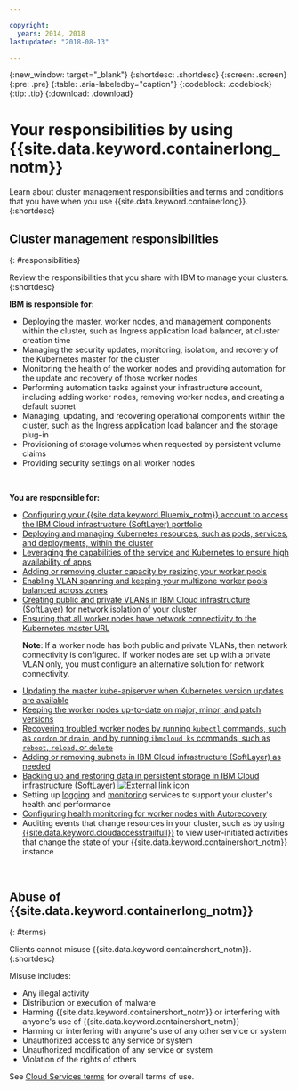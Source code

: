 ```yaml
---

copyright:
  years: 2014, 2018
lastupdated: "2018-08-13"

---
```


{:new_window: target="_blank"}
{:shortdesc: .shortdesc}
{:screen: .screen}
{:pre: .pre}
{:table: .aria-labeledby="caption"}
{:codeblock: .codeblock}
{:tip: .tip}
{:download: .download}



# Your responsibilities by using {{site.data.keyword.containerlong_notm}}
Learn about cluster management responsibilities and terms and conditions that you have when you use {{site.data.keyword.containerlong}}.
{:shortdesc}

## Cluster management responsibilities
{: #responsibilities}

Review the responsibilities that you share with IBM to manage your clusters.
{:shortdesc}

**IBM is responsible for:**

- Deploying the master, worker nodes, and management components within the cluster, such as Ingress application load balancer, at cluster creation time
- Managing the security updates, monitoring, isolation, and recovery of the Kubernetes master for the cluster
- Monitoring the health of the worker nodes and providing automation for the update and recovery of those worker nodes
- Performing automation tasks against your infrastructure account, including adding worker nodes, removing worker nodes, and creating a default subnet
- Managing, updating, and recovering operational components within the cluster, such as the Ingress application load balancer and the storage plug-in
- Provisioning of storage volumes when requested by persistent volume claims
- Providing security settings on all worker nodes

</br>

**You are responsible for:**

- [Configuring your {{site.data.keyword.Bluemix_notm}} account to access the IBM Cloud infrastructure (SoftLayer) portfolio](cs_troubleshoot_clusters.html#cs_credentials)
- [Deploying and managing Kubernetes resources, such as pods, services, and deployments, within the cluster](cs_app.html#app_cli)
- [Leveraging the capabilities of the service and Kubernetes to ensure high availability of apps](cs_app.html#highly_available_apps)
- [Adding or removing cluster capacity by resizing your worker pools](cs_clusters.html#add_workers)
- [Enabling VLAN spanning and keeping your multizone worker pools balanced across zones](cs_clusters.html#ha_clusters)
- [Creating public and private VLANs in IBM Cloud infrastructure (SoftLayer) for network isolation of your cluster](/docs/infrastructure/vlans/getting-started.html#getting-started-with-vlans)
- [Ensuring that all worker nodes have network connectivity to the Kubernetes master URL](cs_firewall.html#firewall) <p>**Note**: If a worker node has both public and private VLANs, then network connectivity is configured. If worker nodes are set up with a private VLAN only, you must configure an alternative solution for network connectivity. </p>
- [Updating the master kube-apiserver when Kubernetes version updates are available](cs_cluster_update.html#master)
- [Keeping the worker nodes up-to-date on major, minor, and patch versions](cs_cluster_update.html#worker_node)
- [Recovering troubled worker nodes by running `kubectl` commands, such as `cordon` or `drain`, and by running `ibmcloud ks` commands, such as `reboot`, `reload`, or `delete`](cs_cli_reference.html#cs_worker_reboot)
- [Adding or removing subnets in IBM Cloud infrastructure (SoftLayer) as needed](cs_subnets.html#subnets)
- [Backing up and restoring data in persistent storage in IBM Cloud infrastructure (SoftLayer) ![External link icon](../icons/launch-glyph.svg "External link icon")](../services/RegistryImages/ibm-backup-restore/index.html)
- Setting up [logging](cs_health.html#logging) and [monitoring](cs_health.html#view_metrics) services to support your cluster's health and performance
- [Configuring health monitoring for worker nodes with Autorecovery](cs_health.html#autorecovery)
- Auditing events that change resources in your cluster, such as by using [{{site.data.keyword.cloudaccesstrailfull}}](cs_at_events.html#at_events) to view user-initiated activities that change the state of your {{site.data.keyword.containershort_notm}} instance

<br />


## Abuse of {{site.data.keyword.containerlong_notm}}
{: #terms}

Clients cannot misuse {{site.data.keyword.containershort_notm}}.
{:shortdesc}

Misuse includes:

*   Any illegal activity
*   Distribution or execution of malware
*   Harming {{site.data.keyword.containershort_notm}} or interfering with anyone's use of {{site.data.keyword.containershort_notm}}
*   Harming or interfering with anyone's use of any other service or system
*   Unauthorized access to any service or system
*   Unauthorized modification of any service or system
*   Violation of the rights of others


See [Cloud Services terms](https://console.bluemix.net/docs/overview/terms-of-use/notices.html#terms) for overall terms of use.
